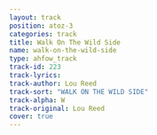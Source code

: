 ```yaml
---
layout: track
position: atoz-3
categories: track
title: Walk On The Wild Side
name: walk-on-the-wild-side
type: ahfow_track
track-id: 223
track-lyrics: 
track-author: Lou Reed
track-sort: "WALK ON THE WILD SIDE"
track-alpha: W
track-original: Lou Reed
cover: true
---
```

